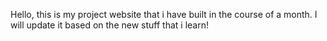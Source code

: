 Hello, this is my project website that i have built in the course of a month.
I will update it based on the new stuff that i learn!
